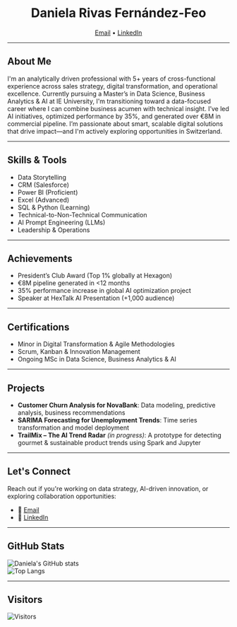 <h1 align="center"> Daniela Rivas Fernández-Feo </h1>
<p align="center">
<a href="mailto:dvrivasf@gmail.com">Email</a> •
<a href="https://www.linkedin.com/in/danielavalentinarivas">LinkedIn</a>
</p>

---

## About Me  
I'm an analytically driven professional with 5+ years of cross-functional experience across sales strategy, digital transformation, and operational excellence. Currently pursuing a Master’s in Data Science, Business Analytics & AI at IE University, I'm transitioning toward a data-focused career where I can combine business acumen with technical insight. I’ve led AI initiatives, optimized performance by 35%, and generated over €8M in commercial pipeline. I’m passionate about smart, scalable digital solutions that drive impact—and I'm actively exploring opportunities in Switzerland.

---

## Skills & Tools  
- Data Storytelling  
- CRM (Salesforce)  
- Power BI (Proficient)  
- Excel (Advanced)  
- SQL & Python (Learning)  
- Technical-to-Non-Technical Communication  
- AI Prompt Engineering (LLMs)  
- Leadership & Operations  

---

## Achievements  
- President’s Club Award (Top 1% globally at Hexagon)  
- €8M pipeline generated in <12 months  
- 35% performance increase in global AI optimization project  
- Speaker at HexTalk AI Presentation (+1,000 audience)  

---

## Certifications  
- Minor in Digital Transformation & Agile Methodologies  
- Scrum, Kanban & Innovation Management  
- Ongoing MSc in Data Science, Business Analytics & AI  

---

## Projects  
- **Customer Churn Analysis for NovaBank**: Data modeling, predictive analysis, business recommendations  
- **SARIMA Forecasting for Unemployment Trends**: Time series transformation and model deployment  
- **TrailMix – The AI Trend Radar** *(in progress)*: A prototype for detecting gourmet & sustainable product trends using Spark and Jupyter  

---

## Let's Connect  
Reach out if you're working on data strategy, AI-driven innovation, or exploring collaboration opportunities:  
- 📧 [Email](mailto:dvrivasf@gmail.com)  
- 💼 [LinkedIn](https://www.linkedin.com/in/danielavalentinarivas)  

---

## GitHub Stats  
![Daniela's GitHub stats](https://github-readme-stats.vercel.app/api?username=dvrivasf&show_icons=true)  
![Top Langs](https://github-readme-stats.vercel.app/api/top-langs/?username=dvrivasf&layout=compact)  

---

## Visitors  
![Visitors](https://visitor-badge.glitch.me/badge?page_id=dvrivasf.dvrivasf)
